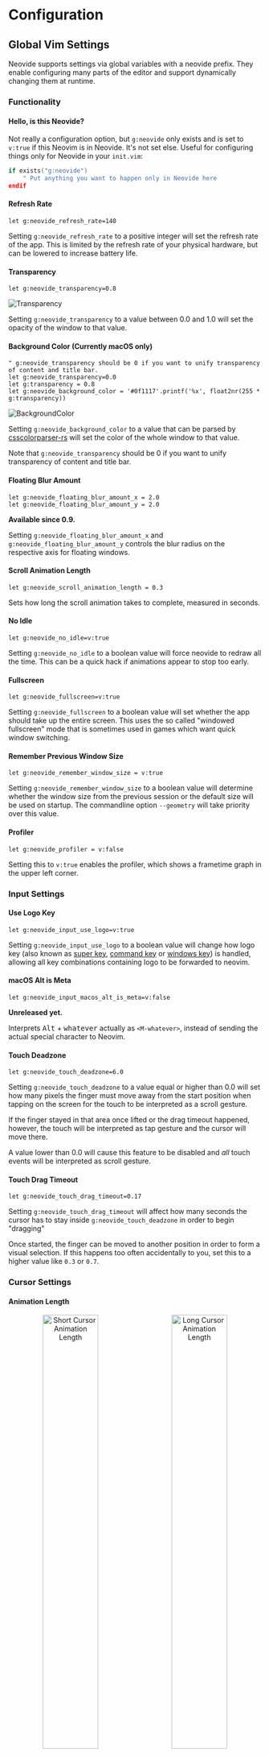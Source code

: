 # Configuration

## Global Vim Settings

Neovide supports settings via global variables with a neovide prefix. They enable configuring many
parts of the editor and support dynamically changing them at runtime.

### Functionality

#### Hello, is this Neovide?

Not really a configuration option, but `g:neovide` only exists and is set to `v:true` if this Neovim
is in Neovide. It's not set else. Useful for configuring things only for Neovide in your `init.vim`:

```lua
if exists("g:neovide")
    " Put anything you want to happen only in Neovide here
endif
```

#### Refresh Rate

```vim
let g:neovide_refresh_rate=140
```

Setting `g:neovide_refresh_rate` to a positive integer will set the refresh rate of the app. This is
limited by the refresh rate of your physical hardware, but can be lowered to increase battery life.

#### Transparency

```vim
let g:neovide_transparency=0.8
```

![Transparency](assets/Transparency.png)

Setting `g:neovide_transparency` to a value between 0.0 and 1.0 will set the opacity of the window
to that value.

#### Background Color (Currently macOS only)

```vim
" g:neovide_transparency should be 0 if you want to unify transparency of content and title bar.
let g:neovide_transparency=0.0
let g:transparency = 0.8
let g:neovide_background_color = '#0f1117'.printf('%x', float2nr(255 * g:transparency))
```

![BackgroundColor](assets/BackgroundColor.png)

Setting `g:neovide_background_color` to a value that can be parsed by [csscolorparser-rs](https://github.com/mazznoer/csscolorparser-rs) will set the color of the whole window to that value.

Note that `g:neovide_transparency` should be 0 if you want to unify transparency of content and title bar.

#### Floating Blur Amount

```vim
let g:neovide_floating_blur_amount_x = 2.0
let g:neovide_floating_blur_amount_y = 2.0
```

**Available since 0.9.**

Setting `g:neovide_floating_blur_amount_x` and `g:neovide_floating_blur_amount_y` controls the blur
radius on the respective axis for floating windows.

#### Scroll Animation Length

```vim
let g:neovide_scroll_animation_length = 0.3
```

Sets how long the scroll animation takes to complete, measured in seconds.

#### No Idle

```vim
let g:neovide_no_idle=v:true
```

Setting `g:neovide_no_idle` to a boolean value will force neovide to redraw all the time. This can
be a quick hack if animations appear to stop too early.

#### Fullscreen

```vim
let g:neovide_fullscreen=v:true
```

Setting `g:neovide_fullscreen` to a boolean value will set whether the app should take up the entire
screen. This uses the so called "windowed fullscreen" mode that is sometimes used in games which
want quick window switching.

#### Remember Previous Window Size

```vim
let g:neovide_remember_window_size = v:true
```

Setting `g:neovide_remember_window_size` to a boolean value will determine whether the window size
from the previous session or the default size will be used on startup. The commandline option
`--geometry` will take priority over this value.

#### Profiler

```vim
let g:neovide_profiler = v:false
```

Setting this to `v:true` enables the profiler, which shows a frametime graph in the upper left
corner.

### Input Settings

#### Use Logo Key

```vim
let g:neovide_input_use_logo=v:true
```

Setting `g:neovide_input_use_logo` to a boolean value will change how logo key (also known as
[super key](<https://en.wikipedia.org/wiki/Super_key_(keyboard_button)>),
[command key](https://en.wikipedia.org/wiki/Command_key) or
[windows key](https://en.wikipedia.org/wiki/Windows_key)) is handled, allowing all key combinations
containing logo to be forwarded to neovim.

#### macOS Alt is Meta

```vim
let g:neovide_input_macos_alt_is_meta=v:false
```

**Unreleased yet.**

Interprets <kbd>Alt</kbd> + <kbd>whatever</kbd> actually as `<M-whatever>`, instead of sending the
actual special character to Neovim.

#### Touch Deadzone

```vim
let g:neovide_touch_deadzone=6.0
```

Setting `g:neovide_touch_deadzone` to a value equal or higher than 0.0 will set how many pixels the
finger must move away from the start position when tapping on the screen for the touch to be
interpreted as a scroll gesture.

If the finger stayed in that area once lifted or the drag timeout happened, however, the touch will
be interpreted as tap gesture and the cursor will move there.

A value lower than 0.0 will cause this feature to be disabled and _all_ touch events will be
interpreted as scroll gesture.

#### Touch Drag Timeout

```vim
let g:neovide_touch_drag_timeout=0.17
```

Setting `g:neovide_touch_drag_timeout` will affect how many seconds the cursor has to stay inside
`g:neovide_touch_deadzone` in order to begin "dragging"

Once started, the finger can be moved to another position in order to form a visual selection. If
this happens too often accidentally to you, set this to a higher value like `0.3` or `0.7`.

### Cursor Settings

#### Animation Length

<p align="center">
  <img alt="Short Cursor Animation Length", src="./assets/ShortCursorAnimationLength.gif" width="47%">
&nbsp; &nbsp;
  <img alt="Long Cursor Animation Length", src="./assets/LongCursorAnimationLength.gif" width="47%">
</p>

```vim
let g:neovide_cursor_animation_length=0.13
```

Setting `g:neovide_cursor_animation_length` determines the time it takes for the cursor to complete
it's animation in seconds. Set to `0` to disable.

#### Animation Trail Length

<p align="center">
  <img alt="Short Cursor Trail Length", src="./assets/ShortCursorTrailLength.gif" width="47%">
&nbsp; &nbsp;
  <img alt="Long Cursor Trail Length", src="./assets/LongCursorTrailLength.gif" width="47%">
</p>

```vim
let g:neovide_cursor_trail_length=0.8
```

Setting `g:neovide_cursor_trail_length` determines how much the trail of the cursor lags behind the
front edge.

#### Antialiasing

```vim
let g:neovide_cursor_antialiasing=v:true
```

Enables or disables antialiasing of the cursor quad. Disabling may fix some cursor visual issues.

#### Unfocused Outline Width

```vim
let g:neovide_cursor_unfocused_outline_width=0.125
```

Specify cursor outline width in `em`s. You probably want this to be a positive value less than 0.5.
If the value is \<=0 then the cursor will be invisible. This setting takes effect when the editor
window is unfocused, at which time a block cursor will be rendered as an outline instead of as a
full rectangle.

### Cursor Particles

There are a number of vfx modes you can enable which produce particles behind the cursor. These are
enabled by setting `g:neovide_cursor_vfx_mode` to one of the following constants.

#### None at all

```vim
let g:neovide_cursor_vfx_mode = ""
```

The default, no particles at all.

#### Railgun

<img src="./assets/Railgun.gif" alt="Railgun" width=550>

```vim
let g:neovide_cursor_vfx_mode = "railgun"
```

#### Torpedo

<img src="./assets/Torpedo.gif" alt="Torpedo" width=550>

```vim
let g:neovide_cursor_vfx_mode = "torpedo"
```

#### Pixiedust

<img src="./assets/Pixiedust.gif" alt="Pixiedust" width=550>

```vim
let g:neovide_cursor_vfx_mode = "pixiedust"
```

#### Sonic Boom

<img src="./assets/Sonicboom.gif" alt="Sonicboom" width=550>

```vim
let g:neovide_cursor_vfx_mode = "sonicboom"
```

#### Ripple

<img src="./assets/Ripple.gif" alt="Ripple" width=550>

```vim
let g:neovide_cursor_vfx_mode = "ripple"
```

#### Wireframe

<img src="./assets/Wireframe.gif" alt="Wireframe" width=550>

```vim
let g:neovide_cursor_vfx_mode = "wireframe"
```

### Particle Settings

Options for configuring the particle generation and behavior.

#### Particle Opacity

```vim
let g:neovide_cursor_vfx_opacity=200.0
```

Sets the transparency of the generated particles.

#### Particle Lifetime

```vim
let g:neovide_cursor_vfx_particle_lifetime=1.2
```

Sets the amount of time the generated particles should survive.

#### Particle Density

```vim
let g:neovide_cursor_vfx_particle_density=7.0
```

Sets the number of generated particles.

#### Particle Speed

```vim
let g:neovide_cursor_vfx_particle_speed=10.0
```

Sets the speed of particle movement.

#### Particle Phase

```vim
let g:neovide_cursor_vfx_particle_phase=1.5
```

Only for the `railgun` vfx mode.

Sets the mass movement of particles, or how individual each one acts. The higher the value, the less
particles rotate in accordance to each other, the lower, the more line-wise all particles become.

#### Particle Curl

```vim
let g:neovide_cursor_vfx_particle_curl=1.0
```

Only for the `railgun` vfx mode.

Sets the velocity rotation speed of particles. The higher, the less particles actually move and look
more "nervous", the lower, the more it looks like a collapsing sine wave.
